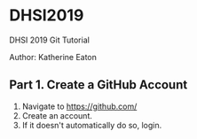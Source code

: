 # DHSI2019
DHSI 2019 Git Tutorial

Author: Katherine Eaton  

## Part 1. Create a GitHub Account
1) Navigate to https://github.com/
2) Create an account.
3) If it doesn't automatically do so, login.

